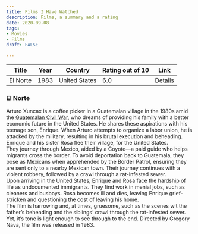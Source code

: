 ```yaml
---
title: Films I Have Watched
description: Films, a summary and a rating
date: 2020-09-08
tags:
- Movies
- Films
draft: FALSE

---
```

| Title          | Year     | Country             | Rating out of 10     | Link              |
|----------------|----------|---------------------|----------------------|-------------------|
| El Norte       | 1983     | United States       | 6.0                  | [Details](#el-norte) |


### El Norte  
Arturo Xuncax is a coffee picker in a Guatemalan village in the 1980s amid the [Guatemalan Civil War](https://en.wikipedia.org/wiki/Guatemalan_Civil_War), who dreams of providing his family with a better economic future in the United States. He shares these aspirations with his teenage son, Enrique. When Arturo attempts to organize a labor union, he is attacked by the military, resulting in his brutal execution and beheading. Enrique and his sister Rosa flee their village, for the United States.  
They journey through Mexico, aided by a Coyote—a paid guide who helps migrants cross the border. To avoid deportation back to Guatemala, they pose as Mexicans when apprehended by the Border Patrol, ensuring they are sent only to a nearby Mexican town. Their journey continues with a violent robbery, followed by a crawl through a rat-infested sewer.  
Upon arriving in the United States, Enrique and Rosa face the hardship of life as undocumented immigrants. They find work in menial jobs, such as cleaners and busboys. Rosa becomes ill and dies, leaving Enrique grief-stricken and questioning the cost of leaving his home.  
The film is harrowing and, at times, gruesome, such as the scenes wit the father’s beheading and the siblings’ crawl through the rat-infested sewer. Yet, it’s tone is light enough to see through to the end. Directed by Gregory Nava, the film was released in 1983.
